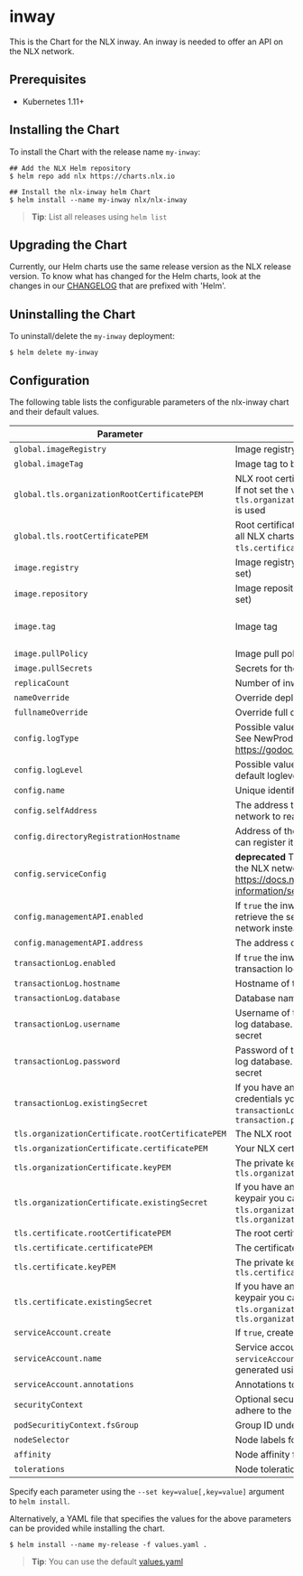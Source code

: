 # inway 

This is the Chart for the NLX inway. An inway is needed to offer an API on the NLX network.

## Prerequisites

- Kubernetes 1.11+

## Installing the Chart

To install the Chart with the release name `my-inway`:

```console
## Add the NLX Helm repository
$ helm repo add nlx https://charts.nlx.io

## Install the nlx-inway helm Chart
$ helm install --name my-inway nlx/nlx-inway
```

> **Tip**: List all releases using `helm list`

## Upgrading the Chart

Currently, our Helm charts use the same release version as the NLX release version. To know what has changed for the Helm charts, look at the changes in our [CHANGELOG](https://gitlab.com/commonground/nlx/nlx/-/blob/master/CHANGELOG.md) that are prefixed with 'Helm'.

## Uninstalling the Chart

To uninstall/delete the `my-inway` deployment:

```console
$ helm delete my-inway
```

## Configuration

The following table lists the configurable parameters of the nlx-inway chart and their default values.

| Parameter | Description | Default |
| --------- | ----------- | ------- |
| `global.imageRegistry` | Image registry to be used by all NLX charts | `""` |
| `global.imageTag` | Image tag to be used by all NLX charts | `true` |
| `global.tls.organizationRootCertificatePEM`| NLX root certificate to be used by all NLX charts. If not set the value of `tls.organizationCertificate.rootCertificatePEM` is used | `""` |
| `global.tls.rootCertificatePEM` | Root certificate of your interal PKI to be used by all NLX charts. If not set the value of `tls.certificate.rootCertificatePEM` is used | `""` |
| `image.registry` | Image registry (ignored if `global.imageRegistry` is set) | `docker.io` |
| `image.repository` | Image repository (ignored if `global.imageTag` is set) | `nlx.io/inway` |
| `image.tag` | Image tag | `The appVersion from the chart` |
| `image.pullPolicy` | Image pull policy | `IfNotPresent` |
| `image.pullSecrets` | Secrets for the image repository | `[]` |
| `replicaCount`  | Number of inway replicas  | `1` |
| `nameOverride`  | Override deployment name| `""` |
| `fullnameOverride`  | Override full deployment name | `""` | #TODO fullname -> fullName
| `config.logType` | Possible values: **live**, **local**. Affects the log output. See NewProduction and NewDevelopment at https://godoc.org/go.uber.org/zap#Logger. | live |
| `config.logLevel` | Possible values: **debug**, **warn**, **info**. Override the default loglevel set by `config.logType` | `""` | 
| `config.name` | Unique identifier of this inway. | `""` |
| `config.selfAddress` | The address that can be used by the NLX network to reach this inway | `""` |
| `config.directoryRegistrationHostname` | Address of the NLX directory where this inway can register its services | `""` |
| `config.serviceConfig` |**deprecated** The services this inway will offer to the NLX network. For more info see: https://docs.nlx.io/reference-information/service-configuration | `{}` |
| `config.managementAPI.enabled` | If `true` the inway will use a management API to retrieve the service it will offer to the NLX network instead of using `config.ServiceConfig` | true |
| `config.managementAPI.address` | The address of the management API | `""` |
| `transactionLog.enabled` | If `true` the inway will write log records into the transaction log | `true` |
| `transactionLog.hostname` | Hostname of the transaction log database | `""` |
| `transactionLog.database` | Database name of the transaction log | `""` |
| `transactionLog.username` | Username of the postgres user for the transaction log database. Will be stored in a kubernetes secret | `""` |
| `transactionLog.password` | Password of the postgres user for the transaction log database. Will be stored in a kubernetes secret | `""` |
| `transactionLog.existingSecret` | If you have an existing secret with postgres credentials you can use it instead of `transactionLog.username` and `transaction.password` | `""` |
| `tls.organizationCertificate.rootCertificatePEM` | The NLX root certificate | `""` |
| `tls.organizationCertificate.certificatePEM` | Your NLX certificate | `""` |
| `tls.organizationCertificate.keyPEM` | The private key of `tls.organizationCertificate.certificatePEM` | `""` |
| `tls.organizationCertificate.existingSecret` | If you have an exisisting secret with your NLX keypair you can use it instead of `tls.organizationCertificate.certificatePEM` and `tls.organizationCertificate.keyPEM` | `""` |
| `tls.certificate.rootCertificatePEM` | The root certificate of your internal PKI | `""` |
| `tls.certificate.certificatePEM` | The certificate signed by your internal PKI | `""` |
| `tls.certificate.keyPEM` | The private key of `tls.certificate.certificatePEM` | `""` |
| `tls.certificate.existingSecret` | If you have an exisisting secret with your NLX keypair you can use it instead of `tls.organizationCertificate.certificatePEM` and `tls.organizationCertificate.keyPEM` | `""` |
| `serviceAccount.create` | If `true`, create a new service account | `true` |
| `serviceAccount.name` | Service account to be used. If not set and `serviceAccount.create` is `true`, a name is generated using the fullname template | `""` |
| `serviceAccount.annotations` | Annotations to add to the service account |  
| `securityContext` | Optional security context. The YAML block should adhere to the [SecurityContext spec](https://kubernetes.io/docs/reference/generated/kubernetes-api/v1.16/#securitycontext-v1-core) | `{}` |
| `podSecuritiyContext.fsGroup` | Group ID under which the pod should be started | `1001` |
| `nodeSelector` | Node labels for pod assignment | `{}` |
| `affinity` | Node affinity for pod assignment | `{}` |
| `tolerations` | Node tolerations for pod assignment | `[]` |

Specify each parameter using the `--set key=value[,key=value]` argument to `helm install`.

Alternatively, a YAML file that specifies the values for the above parameters can be provided while installing the chart. 

```console
$ helm install --name my-release -f values.yaml .
```
> **Tip**: You can use the default [values.yaml](https://gitlab.com/commonground/nlx/nlx/blob/master/helm/charts/nlx-inway/values.yaml)



